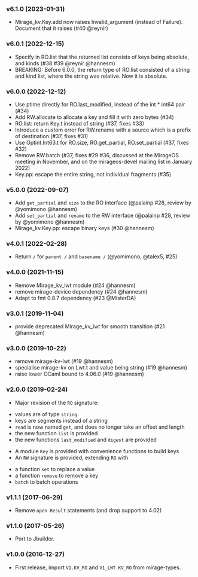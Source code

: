 ### v6.1.0 (2023-01-31)

* Mirage_kv.Key.add now raises Invalid_argument (instead of Failure). Document
  that it raises (#40 @reynir)

### v6.0.1 (2022-12-15)

* Specify in RO.list that the returned list consists of keys being absolute, and
  kinds (#38 #39 @reynir @hannesm)
* BREAKING: Before 6.0.0, the return type of RO.list consisted of a string and
  kind list, where the string was relative. Now it is absolute.

### v6.0.0 (2022-12-12)

* Use ptime directly for RO.last_modified, instead of the int * int64 pair
  (#34)
* Add RW.allocate to allocate a key and fill it with zero bytes (#34)
* RO.list: return Key.t instead of string (#37, fixes #33)
* Introduce a custom error for RW.rename with a source which is a prefix of
  destination (#37, fixes #31)
* Use Optint.Int63.t for RO.size, RO.get_partial, RO.set_partial (#37, fixes #32)
* Remove RW.batch (#37, fixes #29 #36, discussed at the MirageOS meeting in
  November, and on the mirageos-devel mailing list in January 2022)
* Key.pp: escape the entire string, not individual fragments (#35)

### v5.0.0 (2022-09-07)

* Add `get_partial` and `size` to the RO interface (@palainp #28, review by
  @yomimono @hannesm)
* Add `set_partial` and `rename` to the RW interface (@palainp #28, review by
  @yomimono @hannesm)
* Mirage_kv.Key.pp: escape binary keys (#30 @hannesm)

### v4.0.1 (2022-02-28)

* Return `/` for `parent /` and `basename /` (@yomimono, @talex5, #25)

### v4.0.0 (2021-11-15)

* Remove Mirage_kv_lwt module (#24 @hannesm)
* remove mirage-device dependency (#24 @hannesm)
* Adapt to fmt 0.8.7 dependency (#23 @MisterDA)

### v3.0.1 (2019-11-04)

* provide deprecated Mirage_kv_lwt for smooth transition (#21 @hannesm)

### v3.0.0 (2019-10-22)

* remove mirage-kv-lwt (#19 @hannesm)
* specialise mirage-kv on Lwt.t and value being string (#19 @hannesm)
* raise lower OCaml bound to 4.06.0 (#19 @hannesm)

### v2.0.0 (2019-02-24)

* Major revision of the `RO` signature:
 - values are of type `string`
 - keys are segments instead of a string
 - `read` is now named `get`, and does no longer take an offset and length
 - the new function `list` is provided
 - the new functions `last_modified` and `digest` are provided
* A module `Key` is provided with convenience functions to build keys
* An `RW` signature is provided, extending `RO` with
 - a function `set` to replace a value
 - a function `remove` to remove a key
 - `batch` to batch operations

### v1.1.1 (2017-06-29)

* Remove `open Result` statements (and drop support to 4.02)

### v1.1.0 (2017-05-26)

* Port to Jbuilder.

### v1.0.0 (2016-12-27)

* First release, import `V1.KV_RO` and `V1_LWT.KV_RO` from mirage-types.
